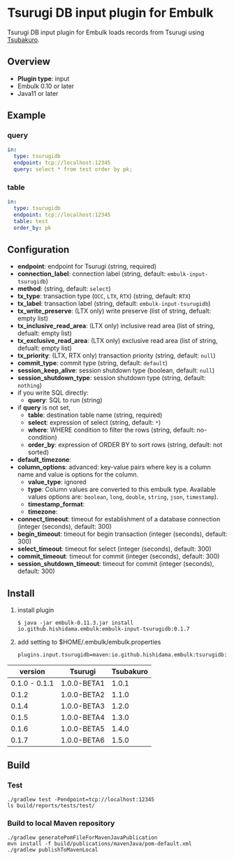 # Tsurugi DB input plugin for Embulk

Tsurugi DB input plugin for Embulk loads records from Tsurugi using [Tsubakuro](https://github.com/project-tsurugi/tsubakuro).

## Overview

* **Plugin type**: input
* Embulk 0.10 or later
* Java11 or later

## Example

### query

```yaml
in:
  type: tsurugidb
  endpoint: tcp://localhost:12345
  query: select * from test order by pk;
```


### table

```yaml
in:
  type: tsurugidb
  endpoint: tcp://localhost:12345
  table: test
  order_by: pk
```




## Configuration

* **endpoint**: endpoint for Tsurugi (string, required)
* **connection_label**: connection label (string, default: `embulk-input-tsurugidb`)
* **method**: (string, default: `select`)
* **tx_type**: transaction type (`OCC`, `LTX`, `RTX`) (string, default: `RTX`)
* **tx_label**: transaction label (string, default: `embulk-input-tsurugidb`)
* **tx_write_preserve**: (LTX only) write preserve (list of string, defualt: empty list)
* **tx_inclusive_read_area**: (LTX only) inclusive read area (list of string, defualt: empty list)
* **tx_exclusive_read_area**: (LTX only) exclusive read area (list of string, defualt: empty list)
* **tx_priority**: (LTX, RTX only) transaction priority (string, default: `null`)
* **commit_type**: commit type (string, default: `default`)
* **session_keep_alive**: session shutdown type (boolean, default: `null`)
* **session_shutdown_type**: session shutdown type (string, default: `nothing`)
* if you write SQL directly:
  * **query**: SQL to run (string)
* if **query** is not set,
  * **table**: destination table name (string, required)
  * **select**: expression of select (string, default: `*`)
  * **where**: WHERE condition to filter the rows (string, default: no-condition)
  * **order_by**: expression of ORDER BY to sort rows (string, default: not sorted)
* **default_timezone**:
* **column_options**: advanced: key-value pairs where key is a column name and value is options for the column.
  * **value_type**: ignored
  * **type**:  Column values are converted to this embulk type. Available values options are: `boolean`, `long`, `double`, `string`, `json`, `timestamp`).
  * **timestamp_format**:
  * **timezone**:
* **connect_timeout**: timeout for establishment of a database connection (integer (seconds), default: 300)
* **begin_timeout**: timeout for begin transaction (integer (seconds), default: 300)
* **select_timeout**: timeout for select (integer (seconds), default: 300)
* **commit_timeout**: timeout for commit (integer (seconds), default: 300)
* **session_shutdown_timeout**: timeout for commit (integer (seconds), default: 300)


## Install

1. install plugin
   ```
   $ java -jar embulk-0.11.3.jar install io.github.hishidama.embulk:embulk-input-tsurugidb:0.1.7
   ```

2. add setting to $HOME/.embulk/embulk.properties
   ```
   plugins.input.tsurugidb=maven:io.github.hishidama.embulk:tsurugidb:0.1.7
   ```

| version       | Tsurugi     | Tsubakuro |
|---------------|-------------|-----------|
| 0.1.0 - 0.1.1 | 1.0.0-BETA1 | 1.0.1     |
| 0.1.2         | 1.0.0-BETA2 | 1.1.0     |
| 0.1.4         | 1.0.0-BETA3 | 1.2.0     |
| 0.1.5         | 1.0.0-BETA4 | 1.3.0     |
| 0.1.6         | 1.0.0-BETA5 | 1.4.0     |
| 0.1.7         | 1.0.0-BETA6 | 1.5.0     |


## Build

### Test

```
./gradlew test -Pendpoint=tcp://localhost:12345
ls build/reports/tests/test/
```

### Build to local Maven repository

```
./gradlew generatePomFileForMavenJavaPublication
mvn install -f build/publications/mavenJava/pom-default.xml
./gradlew publishToMavenLocal
```

